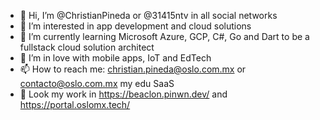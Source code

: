 - 👋 Hi, I’m @ChristianPineda or @31415ntv in all social networks
- 👀 I’m interested in app development and cloud solutions
- 🌱 I’m currently learning Microsoft Azure, GCP, C#, Go and Dart to be a fullstack cloud solution architect
- 💞️ I’m in love with mobile apps, IoT and EdTech
- 📫 How to reach me:  christian.pineda@oslo.com.mx or contacto@oslo.com.mx my edu SaaS
- 👀 Look my work in https://beaclon.pinwn.dev/ and https://portal.oslomx.tech/
<!---
ChristianPineda/ChristianPineda is a ✨ special ✨ repository because its `README.md` (this file) appears on your GitHub profile.
You can click the Preview link to take a look at your changes.
--->
